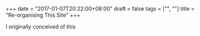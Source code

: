 +++
date = "2017-01-07T20:22:00+08:00"
draft = false
tags = ["", ""]
title = "Re-organising This Site"
+++

I originally conceived of this 